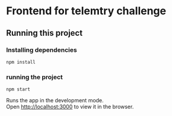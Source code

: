 # Frontend for telemtry challenge

## Running this project

### Installing dependencies
`npm install`

### running the project
`npm start`

Runs the app in the development mode.\
Open [http://localhost:3000](http://localhost:3000) to view it in the browser.

